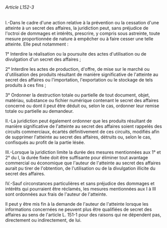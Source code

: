 ###### Article L152-3

I.-Dans le cadre d'une action relative à la prévention ou la cessation d'une atteinte à un secret des affaires, la juridiction peut, sans préjudice de l'octroi de dommages et intérêts, prescrire, y compris sous astreinte, toute mesure proportionnée de nature à empêcher ou à faire cesser une telle atteinte. Elle peut notamment :

1° Interdire la réalisation ou la poursuite des actes d'utilisation ou de divulgation d'un secret des affaires ;

2° Interdire les actes de production, d'offre, de mise sur le marché ou d'utilisation des produits résultant de manière significative de l'atteinte au secret des affaires ou l'importation, l'exportation ou le stockage de tels produits à ces fins ;

3° Ordonner la destruction totale ou partielle de tout document, objet, matériau, substance ou fichier numérique contenant le secret des affaires concerné ou dont il peut être déduit ou, selon le cas, ordonner leur remise totale ou partielle au demandeur.

II.-La juridiction peut également ordonner que les produits résultant de manière significative de l'atteinte au secret des affaires soient rappelés des circuits commerciaux, écartés définitivement de ces circuits, modifiés afin de supprimer l'atteinte au secret des affaires, détruits ou, selon le cas, confisqués au profit de la partie lésée.

III.-Lorsque la juridiction limite la durée des mesures mentionnées aux 1° et 2° du I, la durée fixée doit être suffisante pour éliminer tout avantage commercial ou économique que l'auteur de l'atteinte au secret des affaires aurait pu tirer de l'obtention, de l'utilisation ou de la divulgation illicite du secret des affaires.

IV.-Sauf circonstances particulières et sans préjudice des dommages et intérêts qui pourraient être réclamés, les mesures mentionnées aux I à III sont ordonnées aux frais de l'auteur de l'atteinte.

Il peut y être mis fin à la demande de l'auteur de l'atteinte lorsque les informations concernées ne peuvent plus être qualifiées de secret des affaires au sens de l'article L. 151-1 pour des raisons qui ne dépendent pas, directement ou indirectement, de lui.

